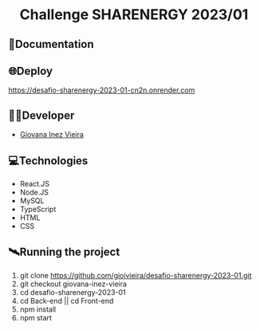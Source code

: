 <h1 align="center">Challenge SHARENERGY 2023/01</h1>

## 🔗Documentation


## 🌐Deploy
https://desafio-sharenergy-2023-01-cn2n.onrender.com

## 👩‍💻Developer
- <a href="https://github.com/gioivieira" target="_blank"><p>Giovana Inez Vieira</p></a>

## 💻Technologies
- React.JS
- Node.JS 
- MySQL
- TypeScript
- HTML
- CSS

## 🛰Running the project
1. git clone https://github.com/gioivieira/desafio-sharenergy-2023-01.git 
2. git checkout giovana-inez-vieira
3. cd desafio-sharenergy-2023-01
4. cd Back-end || cd Front-end
5. npm install
6. npm start
